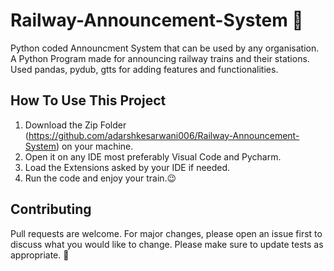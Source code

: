 # Railway-Announcement-System 🚂
Python coded Announcment System that can be used by any organisation. A Python Program made for announcing railway trains and their stations. Used pandas, pydub, gtts for adding features and functionalities.

## How To Use This Project

1. Download the Zip Folder (https://github.com/adarshkesarwani006/Railway-Announcement-System) on your machine.
2. Open it on any IDE most preferably Visual Code and Pycharm.
3. Load the Extensions asked by your IDE if needed.
4. Run the code and enjoy your train.😉
 
## Contributing
Pull requests are welcome. For major changes, please open an issue first to discuss what you would like to change.
Please make sure to update tests as appropriate. 🎃

